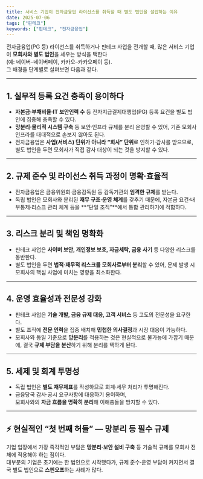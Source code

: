 ```yaml
---
title: 서비스 기업이 전자금융업 라이선스를 취득할 때 별도 법인을 설립하는 이유
date: 2025-07-06
tags: ["핀테크"]
keywords: ["핀테크", "전자금융업"]
---
```


전자금융업(PG 등) 라이선스를 취득하거나 핀테크 사업을 전개할 때, 많은 서비스 기업이 **모회사와 별도 법인**을 세우는 방식을 택한다  
(예: 네이버–네이버페이, 카카오–카카오페이 등).  
그 배경을 단계별로 살펴보면 다음과 같다.

---

## 1. 실무적 등록 요건 충족이 용이하다

- **자본금·부채비율·IT 보안인력 수** 등 전자지급결제대행업(PG) 등록 요건을 별도 법인에 집중해 충족할 수 있다.  
- **망분리·물리적 시스템 구축** 등 보안·인프라 규제를 분리 운영할 수 있어, 기존 모회사 인프라를 대대적으로 손보지 않아도 된다.  
- 전자금융업은 **사업(서비스) 단위가 아니라 “회사” 단위**로 인허가·감사를 받으므로, 별도 법인을 두면 모회사가 직접 감사 대상이 되는 것을 방지할 수 있다.

---

## 2. 규제 준수 및 라이선스 취득 과정이 명확·효율적

- 전자금융업은 금융위원회·금융감독원 등 감독기관의 **엄격한 규제**를 받는다.  
- 독립 법인은 모회사와 분리된 **재무 구조·운영 체계**를 갖추기 때문에, 자본금 요건·내부통제·리스크 관리 체계 등을 **“단일 조직”**에서 통합 관리하기에 적합하다.

---

## 3. 리스크 분리 및 책임 명확화

- 핀테크 사업은 **사이버 보안, 개인정보 보호, 자금세탁, 금융 사기** 등 다양한 리스크를 동반한다.  
- 별도 법인을 두면 **법적·재무적 리스크를 모회사로부터 분리**할 수 있어, 문제 발생 시 모회사의 핵심 사업에 미치는 영향을 최소화한다.

---

## 4. 운영 효율성과 전문성 강화

- 핀테크 사업은 **기술 개발, 금융 규제 대응, 고객 서비스** 등 고도의 전문성을 요구한다.  
- 별도 조직에 **전문 인력**을 집중 배치해 **민첩한 의사결정**과 시장 대응이 가능하다.  
- 모회사와 동일 기준으로 **망분리**를 적용하는 것은 현실적으로 불가능에 가깝기 때문에, 결국 **규제 부담을 분산**하기 위해 분리를 택하게 된다.

---

## 5. 세제 및 회계 투명성

- 독립 법인은 **별도 재무제표**를 작성하므로 회계·세무 처리가 투명해진다.  
- 금융당국 감사·공시 요구사항에 대응하기 용이하며,  
  모회사와의 **자금 흐름을 명확히 분리**해 이해충돌을 방지할 수 있다.

---

## ⚡️ 현실적인 “첫 번째 허들” — 망분리 등 필수 규제

기업 입장에서 가장 즉각적인 부담은 **망분리·보안 설비 구축** 등 기술적 규제를 모회사 전체에 적용해야 하는 점이다.  
대부분의 기업은 초기에는 한 법인으로 시작했다가, 규제 준수·운영 부담이 커지면서 결국 별도 법인으로 **스핀오프**하는 사례가 많다.
